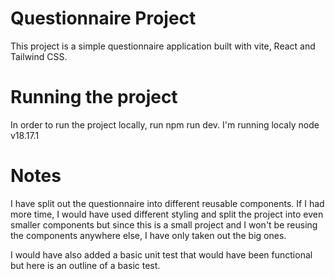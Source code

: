 # Questionnaire Project

This project is a simple questionnaire application built with vite, React and Tailwind CSS.

# Running the project

In order to run the project locally, run npm run dev. I'm running localy node v18.17.1

# Notes

I have split out the questionnaire into different reusable components. If I had more time, I would have used different styling and split the project into even smaller components but since this is a small project and I won't be reusing the components anywhere else, I have only taken out the big ones.

I would have also added a basic unit test that would have been functional but here is an outline of a basic test.

<!-- import { render, fireEvent } from '@testing-library/react';
import Questionnaire from './Questionnaire';

test('renders questionnaire and handles user interaction', () => {
  const handleAnswer = jest.fn();
  const { getByText, getByLabelText } = render(
    <Questionnaire handleAnswer={handleAnswer} />
  );

  // Check if the first question is rendered
  expect(getByText('Question 1')).toBeInTheDocument();

  // Simulate user selecting "Yes" for the first question
  fireEvent.click(getByLabelText('Yes'));

  // Check if the handleAnswer function was called with "Yes"
  expect(handleAnswer).toHaveBeenCalledWith('Yes');

  // Simulate user clicking the "Next" button
  fireEvent.click(getByText('Next'));

  // Check if the second question is rendered
  expect(getByText('Question 2')).toBeInTheDocument();
}); -->
